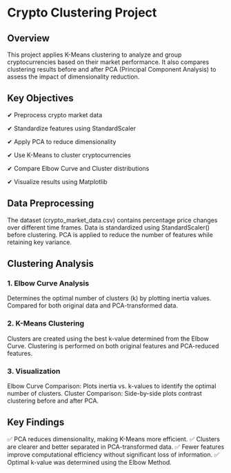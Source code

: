 # Crypto Clustering Project
## Overview
This project applies K-Means clustering to analyze and group cryptocurrencies based on their market performance. It also compares clustering results before and after PCA (Principal Component Analysis) to assess the impact of dimensionality reduction.

## Key Objectives
✔ Preprocess crypto market data

✔ Standardize features using StandardScaler

✔ Apply PCA to reduce dimensionality

✔ Use K-Means to cluster cryptocurrencies

✔ Compare Elbow Curve and Cluster distributions

✔ Visualize results using Matplotlib

## Data Preprocessing
The dataset (crypto_market_data.csv) contains percentage price changes over different time frames.
Data is standardized using StandardScaler() before clustering.
PCA is applied to reduce the number of features while retaining key variance.

## Clustering Analysis
### 1. Elbow Curve Analysis
Determines the optimal number of clusters (k) by plotting inertia values.
Compared for both original data and PCA-transformed data.
### 2. K-Means Clustering
Clusters are created using the best k-value determined from the Elbow Curve.
Clustering is performed on both original features and PCA-reduced features.
### 3. Visualization
Elbow Curve Comparison: Plots inertia vs. k-values to identify the optimal number of clusters.
Cluster Comparison: Side-by-side plots contrast clustering before and after PCA.

## Key Findings
✅ PCA reduces dimensionality, making K-Means more efficient.
✅ Clusters are clearer and better separated in PCA-transformed data.
✅ Fewer features improve computational efficiency without significant loss of information.
✅ Optimal k-value was determined using the Elbow Method.

